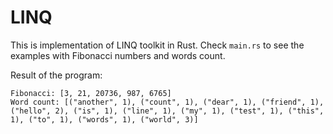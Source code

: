 # LINQ

This is implementation of LINQ toolkit in Rust.
Check `main.rs` to see the examples with Fibonacci numbers and words count.

Result of the program:
```
Fibonacci: [3, 21, 20736, 987, 6765]
Word count: [("another", 1), ("count", 1), ("dear", 1), ("friend", 1), ("hello", 2), ("is", 1), ("line", 1), ("my", 1), ("test", 1), ("this", 1), ("to", 1), ("words", 1), ("world", 3)]
```